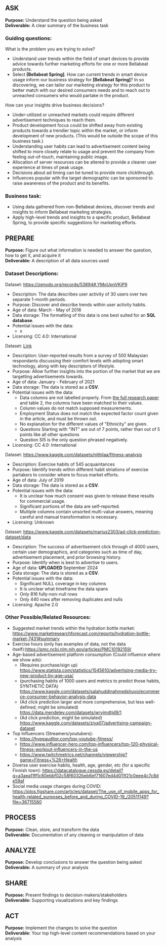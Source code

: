 ## ASK 
**Purpose:** Understand the question being asked \
**Deliverable:** A clear summary of the business task

### Guiding questions:
What is the problem you are trying to solve?
 - Understand user trends within the field of smart devices to provide advice towards further marketing efforts for one or more Bellabeat products.
 - Select **[Bellabeat Spring]**.  How can current trends in smart device usage inform our business strategy for **[Bellabeat Spring]**?  In so discovering, we can tailor our marketing strategy for this product to better match with our desired consumers needs and to reach out to unreached consumers who would partake in the product.

How can your insights drive business decisions?
 - Under-utilized or unreached markets could require different advertisement techniques to reach them.
 - Product development focus could be shifted away from existing products towards a trendier topic within the market, or inform development of new products. (This would be outside the scope of this business task.)
 - Understanding user habits can lead to advertisement content being shifted to more closely relate to usage and prevent the company from feeling out-of-touch, maintaining public image.
 - Allocation of server resources can be altered to provide a cleaner user experience at times of peak usage.
 - Decisions about ad timing can be tuned to provide more clickthrough.
 - Influences popular with the target demographic can be sponsored to raise awareness of the product and its benefits.


### Business task:
 - Using data gathered from non-Bellabeat devices, discover trends and insights to inform Bellabeat marketing strategies.
 - Apply high-level trends and insights to a specific product, Bellabeat Spring, to provide specific suggestions for marketing efforts.


## PREPARE
**Purpose:** Figure out what information is needed to answer the question, how to get it, and acquire it \
**Deliverable:** A description of all data sources used


### Dataset Descriptions:
Dataset: https://zenodo.org/records/53894#.YMoUpnVKiP9
- Description: The data describes user activity of 30 users over two separate 1-month periods.
- Purpose: Discover and describe trends within user activity habits.
- Age of data: March - May of 2016
- Data storage: The formatting of this data is one best suited for an **SQL database**.
- Potential issues with the data:
  - x
- Licensing: CC 4.0: International






Dataset: [Link](https://figshare.com/articles/dataset/Data_Sheet_1_Exploring_the_smart_wearable_payment_device_adoption_intention_Using_the_symmetrical_and_asymmetrical_analysis_methods_CSV/20963635/1?file=37250668)
- Description: User-reported results from a survey of 500 Malaysian respondants discussing their comfort levels with adopting smart technology, along with key descriptors of lifestyle.
- Purpose: Allow further insights into the portion of the market that we are targetting advertisements towards.
- Age of data: January - February of 2021
- Data storage: The data is stored as a **CSV**.
- Potential issues with the data:
  - Data columns are not labelled properly.  From [the full research paper](https://www.frontiersin.org/journals/psychology/articles/10.3389/fpsyg.2022.863544/full) and table 2, the columns have been matched to their values.
  - Column values do not match supposed measurements.
  - Employment Status does not match the expected factor count given in the article, and must be thrown out.
  - No explanation for the different values of "Ethnicity" are given.
  - Questions Starting with "INT" are out of 7 points, rather than out of 5 points like all other questions
  - Question SI5 is the only question phrased negatively.
- Licensing: CC 4.0: International

Dataset: https://www.kaggle.com/datasets/nithilaa/fitness-analysis
- Description: Exercise habits of 545 acquaintances
- Purpose: Identify trends within different habit striations of exercise partakers to consider where to focus market efforts.
- Age of data: July of 2019
- Data storage: The data is stored as a **CSV**.
- Potential issues with the data:
  - It is unclear how much consent was given to release these results for commercial usage.
  - Significant portions of the data are self-reported.
  - Multiple columns contain unsorted multi-value answers, meaning careful and manual transformation is necessary.
- Licensing: Unknown

Dataset: https://www.kaggle.com/datasets/marius2303/ad-click-prediction-dataset/data
- Description: The success of advertisement click through of 4000 users, certain user demographics, and categories such as time of day, advertisement placement, and prior browsing history.
- Purpose: Identify when is best to advertise to users.
- Age of data: **UPLOADED** September 2024
- Data storage: The data is stored as a **CSV**.
- Potential issues with the data:
  - Significant NULL coverage in key columns
  - It is unclear what timeframe the data spans
  - Only 816 fully-non-null rows
  - Only 440 rows after removing duplicates and nulls
- Licensing: Apache 2.0

### Other Possible/Related Resources:
- Suggested market trends within the hydration bottle market: https://www.marketresearchforecast.com/reports/hydration-bottle-market-7431#summary
- Exercise hours (only has examples of data, not the data itself):https://pmc.ncbi.nlm.nih.gov/articles/PMC10192159/
- Age-based advertisement platform consumption (Could influence where we show ads): 
  - (Requires purchase/sign up) https://www.statista.com/statistics/1545610/advertising-media-try-new-product-by-age-usa/
  - (purchasing habits of 1000 users and metrics to predict those habits, SYNTHETIC DATA) https://www.kaggle.com/datasets/salahuddinahmedshuvo/ecommerce-consumer-behavior-analysis-data
  - (Ad click prediction larger and more comprehensive, but less well-defined; might be simulated) https://data.mendeley.com/datasets/wrvjmdtjd9/1
  - (Ad click prediction, might be simulated) https://www.kaggle.com/datasets/ziya07/advertising-campaign-dataset
- Top Influencers (Streamers/youtubers): 
  - https://hypeauditor.com/top-youtube-fitness/
  - https://www.influencer-hero.com/top-influencers/top-120-physical-fitness-workout-influencers-in-the-us
  - https://www.twitchmetrics.net/channels/viewership?game=Fitness+%26+Health
- Diverse user exercise habits, health, age, gender, etc (for a specific Finnish town): https://datacatalogue.cessda.eu/detail?q=a3aea11ff1c80ebbf02c58f6032beb6ef71607ed4d011f21c0eee4c7c8de59af
- Social media usage changes during COVID: https://plos.figshare.com/articles/dataset/The_use_of_mobile_apps_for_health-related_purposes_before_and_during_COVID-19_/20511149?file=36715580


## PROCESS
**Purpose:** Clean, store, and transform the data \
**Deliverable:** Documentation of any cleaning or manipulation of data

## ANALYZE
**Purpose:** Develop conclusions to answer the question being asked \
**Deliverable:** A summary of your analysis

## SHARE
**Purpose:** Present findings to decision-makers/stakeholders \
**Deliverable:** Supporting visualizations and key findings

## ACT
**Purpose:** Implement the changes to solve the question \
**Deliverable:** Your top high-level content recommendations based on your analysis
